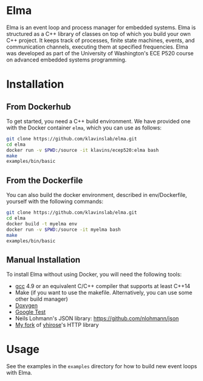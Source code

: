 Elma
===

Elma is an event loop and process manager for embedded systems. Elma is structured as a C++ library of classes on top of which you build your own C++ project. It keeps track of processes, finite state machines, events, and communication channels, executing them at specified frequencies. Elma was developed as part of the University of Washington's ECE P520 course on advanced embedded systems programming. 

Installation
===

From Dockerhub
---

To get started, you need a C++ build environment. We have provided one with the Docker container `elma`, which you can use as follows:
```bash
git clone https://github.com/klavinslab/elma.git
cd elma
docker run -v $PWD:/source -it klavins/ecep520:elma bash
make
examples/bin/basic
```

From the Dockerfile
---

You can also build the docker environment, described in env/Dockerfile, yourself with the following commands:
```bash
git clone https://github.com/klavinslab/elma.git
cd elma
docker build -t myelma env
docker run -v $PWD:/source -it myelma bash
make
examples/bin/basic
```

Manual Installation
---

To install Elma without using Docker, you will need the following tools:
- [gcc](https://gcc.gnu.org/) 4.9 or an equivalent C/C++ compiler that supports at least C++14
- Make (if you want to use the makefile. Alternatively, you can use some other build manager)
- [Doxygen](http://www.doxygen.nl/)
- [Google Test](https://github.com/google/googletest)
- Neils Lohmann's JSON library: https://github.com/nlohmann/json
- [My fork](https://github.com/klavins/cpp-httplib.git) of [yhirose](https://github.com/yhirose)'s HTTP library

Usage
===
See the examples in the `examples` directory for how to build new event loops with Elma.